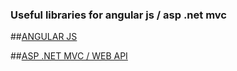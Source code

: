 ### Useful libraries for angular js / asp .net mvc


##[ANGULAR JS](https://github.com/Ilchuk-Mihail/UsefulLibraries/blob/master/AngularJs.md)

##[ASP .NET MVC / WEB API](https://github.com/Ilchuk-Mihail/UsefulLibraries/blob/master/Asp%20.Net.md)
